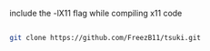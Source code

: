 include the -lX11 flag while compiling x11 code

```bash

git clone https://github.com/FreezB11/tsuki.git


```